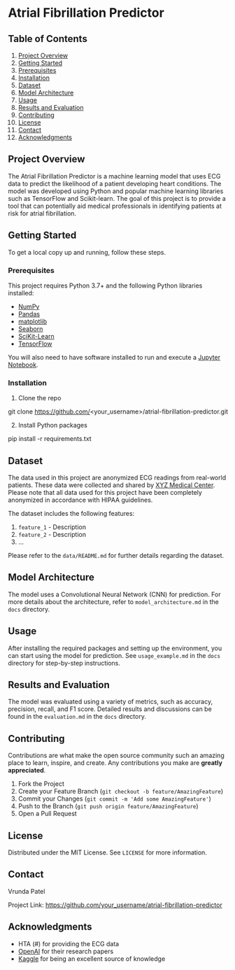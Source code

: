 # Atrial Fibrillation Predictor


## Table of Contents

1. [Project Overview](#project-overview)
2. [Getting Started](#getting-started)
3. [Prerequisites](#prerequisites)
4. [Installation](#installation)
5. [Dataset](#dataset)
6. [Model Architecture](#model-architecture)
7. [Usage](#usage)
8. [Results and Evaluation](#results-and-evaluation)
9. [Contributing](#contributing)
10. [License](#license)
11. [Contact](#contact)
12. [Acknowledgments](#acknowledgments)

## Project Overview

The Atrial Fibrillation Predictor is a machine learning model that uses ECG data to predict the likelihood of a patient developing heart conditions. The model was developed using Python and popular machine learning libraries such as TensorFlow and Scikit-learn. The goal of this project is to provide a tool that can potentially aid medical professionals in identifying patients at risk for atrial fibrillation.

## Getting Started

To get a local copy up and running, follow these steps.

### Prerequisites

This project requires Python 3.7+ and the following Python libraries installed:

- [NumPy](http://www.numpy.org/)
- [Pandas](http://pandas.pydata.org)
- [matplotlib](http://matplotlib.org/)
- [Seaborn](https://seaborn.pydata.org/)
- [SciKit-Learn](http://scikit-learn.org/)
- [TensorFlow](https://www.tensorflow.org/)

You will also need to have software installed to run and execute a [Jupyter Notebook](http://jupyter.org/).

### Installation

1. Clone the repo

git clone https://github.com/<your_username>/atrial-fibrillation-predictor.git

2. Install Python packages

pip install -r requirements.txt


## Dataset

The data used in this project are anonymized ECG readings from real-world patients. These data were collected and shared by [XYZ Medical Center](#). Please note that all data used for this project have been completely anonymized in accordance with HIPAA guidelines.

The dataset includes the following features:

1. `feature_1` - Description
2. `feature_2` - Description
3. ...
   
Please refer to the `data/README.md` for further details regarding the dataset.

## Model Architecture

The model uses a Convolutional Neural Network (CNN) for prediction. For more details about the architecture, refer to `model_architecture.md` in the `docs` directory.

## Usage

After installing the required packages and setting up the environment, you can start using the model for prediction. See `usage_example.md` in the `docs` directory for step-by-step instructions.

## Results and Evaluation

The model was evaluated using a variety of metrics, such as accuracy, precision, recall, and F1 score. Detailed results and discussions can be found in the `evaluation.md` in the `docs` directory.

## Contributing

Contributions are what make the open source community such an amazing place to learn, inspire, and create. Any contributions you make are **greatly appreciated**. 

1. Fork the Project
2. Create your Feature Branch (`git checkout -b feature/AmazingFeature`)
3. Commit your Changes (`git commit -m 'Add some AmazingFeature'`)
4. Push to the Branch (`git push origin feature/AmazingFeature`)
5. Open a Pull Request

## License

Distributed under the MIT License. See `LICENSE` for more information.

## Contact

Vrunda Patel

Project Link: https://github.com/your_username/atrial-fibrillation-predictor

## Acknowledgments

* HTA (#) for providing the ECG data
* [OpenAI](https://openai.com) for their research papers
* [Kaggle](https://www.kaggle.com) for being an excellent source of knowledge


